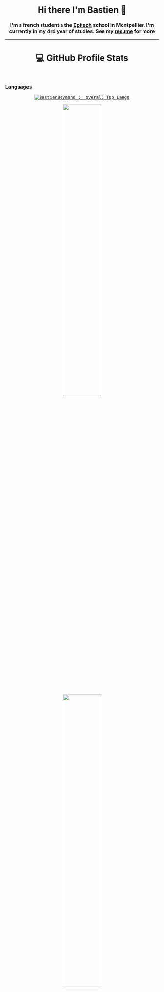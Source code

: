 <html>
<body>

<div align="center">
    <h1>Hi there I'm Bastien 👋</h1>
    <h3>  I'm a french student a the <a href="https://www.epitech.eu/">Epitech</a> school in Montpellier. I'm currently in my 4rd year of studies. See my <a href="https://github.com/BastienBoymond/BastienBoymond/blob/main/assets/Cv_BastienBoymond.pdf">resume</a> for more</h3>
</div>

-----

<h1 align="center">💻 GitHub Profile Stats</h1>
  <div>
  <samp>
      <br/>
  <summary><h3>Languages</h3></summary>
            <p align="center">
        <a href="https://github.com/BastienBoymond/">
          <img src="https://github-readme-stats.vercel.app/api/top-langs/?username=BastienBoymond&langs_count=10&theme=react&layout=compact&hide_border=true"
          alt="BastienBoymond :: overall Top Langs " /></a>
      </p>
        <p align="center">
          <a href="https://github.com/BastienBoymond/">
          <img width="49.5%" src="https://github-readme-stats.vercel.app/api?username=BastienBoymond&show_icons=true&theme=react&hide_border=true" />
          <img width="49.5%" src="https://github-readme-streak-stats.herokuapp.com/?user=BastienBoymond&theme=react&hide_border=true" />
          </a>
       </p>
     <br>
     </samp>
  </div>

  <details>
  <summary>☎️ Contact me</summary>

<div>
  <samp>
    <h2 align="center">You can contact me here:</h2>
        <p align="center">
        <a href="https://www.linkedin.com/in/bastien-boymond-3bb2341bb/" target="_blank"><img src="https://img.shields.io/badge/linkedin-%230077B5.svg?&style=for-the-badge&logo=linkedin&logoColor=white"/></a>
<a href="https://github.com/BastienBoymond" target="_blank"><img src="https://img.shields.io/badge/github-%23000000.svg?&style=for-the-badge&logo=github&logoColor=white"/></a>
<a href="https://discordapp.com/users/348600729314918411" target="_blank"><img src="https://img.shields.io/badge/-Discord-grey.svg?&style=for-the-badge&logo=discord&logoColor=white"/></a>
<a href="mailto:bastien.boymond@epitech.eu" target="_blank"><img src="https://img.shields.io/badge/gmail-EA4335.svg?style=for-the-badge&logo=gmail&logoColor=white"/></a>
        </p>
  </samp>
</div>
</details>
</body>
</html>

----

Credits: [ThomyLorenzatti](https://github.com/ThomyLorenzatti)
Last Edited on: 05/02/2023
